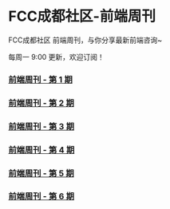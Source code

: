 # FCC成都社区-前端周刊
FCC成都社区 前端周刊，与你分享最新前端咨询~  
   
每周一 9:00 更新，欢迎订阅！

### [前端周刊 - 第 1 期](https://github.com/FreeCodeCamp-Chengdu/FrontEnd-weekly/issues/2)
### [前端周刊 - 第 2 期](https://github.com/FreeCodeCamp-Chengdu/FrontEnd-weekly/issues/3)
### [前端周刊 - 第 3 期](https://github.com/FreeCodeCamp-Chengdu/FrontEnd-weekly/issues/4)
### [前端周刊 - 第 4 期](https://github.com/FreeCodeCamp-Chengdu/FrontEnd-weekly/issues/5)
### [前端周刊 - 第 5 期](https://github.com/FreeCodeCamp-Chengdu/FrontEnd-weekly/issues/6)
### [前端周刊 - 第 6 期](https://github.com/FreeCodeCamp-Chengdu/FrontEnd-weekly/issues/7)